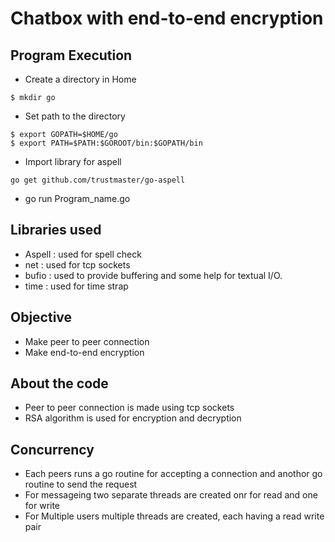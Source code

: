# Chatbox with end-to-end encryption

## Program Execution

* Create a directory in Home
```
$ mkdir go
```
* Set path to the directory
```
$ export GOPATH=$HOME/go
$ export PATH=$PATH:$GOROOT/bin:$GOPATH/bin
```

* Import library for aspell
```
go get github.com/trustmaster/go-aspell
```

* go run Program_name.go

## Libraries used

* Aspell : used for spell check
* net    : used for tcp sockets
* bufio  : used to provide buffering and some help for textual I/O.
* time   : used for time strap

## Objective

* Make peer to peer connection 
* Make end-to-end encryption

## About the code

* Peer to peer connection is made using tcp sockets
* RSA algorithm is used for encryption and decryption

## Concurrency

* Each peers runs a go routine for accepting a connection and anothor go routine to send the request
* For messageing two separate threads are created onr for read and one for write
* For Multiple users multiple threads are created, each having a read write pair





